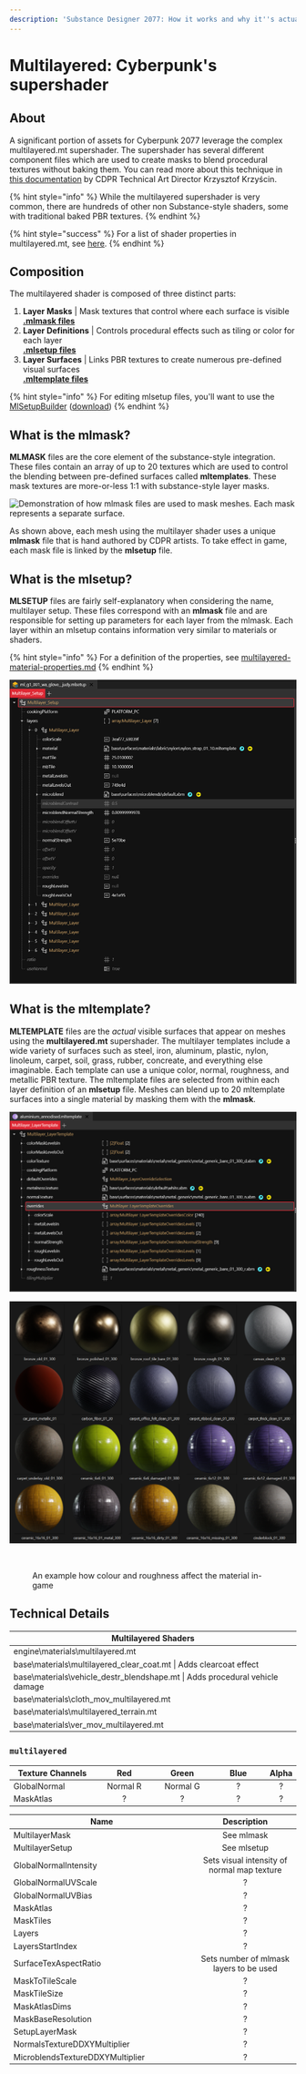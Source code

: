 ```yaml
---
description: 'Substance Designer 2077: How it works and why it''s actually super'
---
```


# Multilayered: Cyberpunk's supershader

## About

A significant portion of assets for Cyberpunk 2077 leverage the complex multilayered.mt supershader. The supershader has several different component files which are used to create masks to blend procedural textures without baking them. You can read more about this technique in [this documentation](https://magazine.substance3d.com/cyberpunk-2077-a-world-full-of-substance/) by CDPR Technical Art Director Krzysztof Krzyścin.

{% hint style="info" %}
While the multilayered supershader is very common, there are hundreds of other non Substance-style shaders, some with traditional baked PBR textures.
{% endhint %}

{% hint style="success" %}
For a list of shader properties in multilayered.mt, see [here](multilayered-material-properties.md).
{% endhint %}

## Composition

The multilayered shader is composed of three distinct parts:

1. **Layer Masks** | Mask textures that control where each surface is visible\
   [**.mlmask files**](./#what-is-the-mlmask)
2. **Layer Definitions** | Controls procedural effects such as tiling or color for each layer\
   [**.mlsetup files**](./#what-is-the-mlsetup)
3. **Layer Surfaces** | Links PBR textures to create numerous pre-defined visual surfaces\
   [**.mltemplate files**](./#what-is-the-mltemplate)

{% hint style="info" %}
For editing mlsetup files, you'll want to use the [MlSetupBuilder](../../modding-tools/mlsetup-builder.md) ([download](https://github.com/Neurolinked/MlsetupBuilder))
{% endhint %}

## What is the mlmask?

**MLMASK** files are the core element of the substance-style integration. These files contain an array of up to 20 textures which are used to control the blending between pre-defined surfaces called **mltemplates**. These mask textures are more-or-less 1:1 with substance-style layer masks.

![Demonstration of how mlmask files are used to mask meshes. Each mask represents a separate surface.](../../../.gitbook/assets/mlmask\_demo.gif)

As shown above, each mesh using the multilayer shader uses a unique **mlmask** file that is hand authored by CDPR artists. To take effect in game, each mask file is linked by the **mlsetup** file.

## What is the mlsetup?

**MLSETUP** files are fairly self-explanatory when considering the name, multilayer setup. These files correspond with an **mlmask** file and are responsible for setting up parameters for each layer from the mlmask. Each layer within an mlsetup contains information very similar to materials or shaders.

{% hint style="info" %}
For a definition of the properties, see [multilayered-material-properties.md](multilayered-material-properties.md "mention")
{% endhint %}

![File structure of mlsetup viewed with WolvenKit](<../../../.gitbook/assets/MLSETUP example.png>)

## What is the mltemplate?

**MLTEMPLATE** files are the _actual_ visible surfaces that appear on meshes using the **multilayered.mt** supershader. The multilayer templates include a wide variety of surfaces such as steel, iron, aluminum, plastic, nylon, linoleum, carpet, soil, grass, rubber, concreate, and everything else imaginable. Each template can use a unique color, normal, roughness, and metallic PBR texture. The mltemplate files are selected from within each layer definition of an **mlsetup** file. Meshes can blend up to 20 mltemplate surfaces into a single material by masking them with the **mlmask**.

![File structure of mltemplate viewed with WolvenKit](<../../../.gitbook/assets/MLTEMPLATE example.png>)

![A sample preview of some materials created by mltemplate files](<../../../.gitbook/assets/MLTEMPLATE previews.png>)

<figure><img src="../../../.gitbook/assets/multilayered_properties_roughness.png" alt=""><figcaption><p>An example how colour and roughness affect the material in-game</p></figcaption></figure>

## Technical Details

| Multilayered Shaders                                                             |
| -------------------------------------------------------------------------------- |
| engine\materials\multilayered.mt                                                 |
| base\materials\multilayered\_clear\_coat.mt  \|  Adds clearcoat effect           |
| base\materials\vehicle\_destr\_blendshape.mt  \|  Adds procedural vehicle damage |
| base\materials\cloth\_mov\_multilayered.mt                                       |
| base\materials\multilayered\_terrain.mt                                          |
| base\materials\ver\_mov\_multilayered.mt                                         |

### `multilayered`

<table><thead><tr><th width="192">Texture Channels</th><th width="139" align="center">Red</th><th width="134" align="center">Green</th><th width="146" align="center">Blue</th><th align="center">Alpha</th></tr></thead><tbody><tr><td>GlobalNormal</td><td align="center">Normal R</td><td align="center">Normal G</td><td align="center">?</td><td align="center">?</td></tr><tr><td>MaskAtlas</td><td align="center">?</td><td align="center">?</td><td align="center">?</td><td align="center">?</td></tr></tbody></table>

<table><thead><tr><th width="310">Name</th><th align="center">Description</th></tr></thead><tbody><tr><td>MultilayerMask</td><td align="center">See mlmask</td></tr><tr><td>MultilayerSetup</td><td align="center">See mlsetup</td></tr><tr><td>GlobalNormalIntensity</td><td align="center">Sets visual intensity of normal map texture</td></tr><tr><td>GlobalNormalUVScale</td><td align="center">?</td></tr><tr><td>GlobalNormalUVBias</td><td align="center">?</td></tr><tr><td>MaskAtlas</td><td align="center">?</td></tr><tr><td>MaskTiles</td><td align="center">?</td></tr><tr><td>Layers</td><td align="center">?</td></tr><tr><td>LayersStartIndex</td><td align="center">?</td></tr><tr><td>SurfaceTexAspectRatio</td><td align="center">Sets number of mlmask layers to be used</td></tr><tr><td>MaskToTileScale</td><td align="center">?</td></tr><tr><td>MaskTileSize</td><td align="center">?</td></tr><tr><td>MaskAtlasDims</td><td align="center">?</td></tr><tr><td>MaskBaseResolution</td><td align="center">?</td></tr><tr><td>SetupLayerMask</td><td align="center">?</td></tr><tr><td>NormalsTextureDDXYMultiplier</td><td align="center">?</td></tr><tr><td>MicroblendsTextureDDXYMultiplier</td><td align="center">?</td></tr></tbody></table>

##
